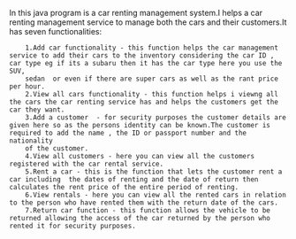 In this java program is a car renting management system.I helps a car renting management service to manage both the cars and their customers.It has seven functionalities:

        1.Add car functionality - this function helps the car management service to add their cars to the inventory considering the car ID , car type eg if its a subaru then it has the car type here you use the SUV,
        sedan  or even if there are super cars as well as the rant price per hour.
        2.View all cars functionality - this function helps i viewng all the cars the car renting service has and helps the customers get the car they want.
        3.Add a customer  - for security purposes the customer details are given here so as the persons identity can be known.The customer is required to add the name , the ID or passport number and the nationality 
        of the customer.
        4.View all customers - here you can view all the customers registered with the car rental service.
        5.Rent a car - this is the function that lets the customer rent a car including  the dates of renting and the date of return then calculates the rent price of the entire period of renting.
        6.View rentals - here you can view all the rented cars in relation to the person who have rented them with the return date of the cars.
        7.Return car function - this function allows the vehicle to be returned allowing the access of the car returned by the person who rented it for security purposes.
